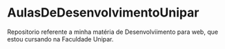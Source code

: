 # AulasDeDesenvolvimentoUnipar
Repositorio referente a minha matéria de Desenvolviimento para web, que estou cursando na Faculdade Unipar.
